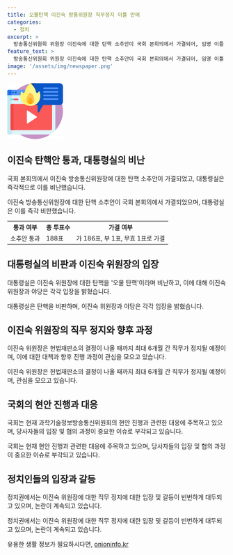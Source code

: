 ```yaml
---
title: 오물탄핵 이진숙 방통위원장 직무정지 이틀 만에
categories:
  - 정치
excerpt: >
  방송통신위원회 위원장 이진숙에 대한 탄핵 소추안이 국회 본회의에서 가결되어, 임명 이틀 만에 직무가 정지됐습니다. 대통령실은 이를 받아들이며 헌재의 판단을 기다릴 것이라며 야당을 비판했습니다. 이에 대해 이진숙 위원장은 야당의 횡포에 당당히 맞서겠다고 밝히고, 과방위는 현장검증과 청문회를 열기로 의결했습니다.
feature_text: >
  방송통신위원회 위원장 이진숙에 대한 탄핵 소추안이 국회 본회의에서 가결되어, 임명 이틀 만에 직무가 정지됐습니다. 대통령실은 이를 받아들이며 헌재의 판단을 기다릴 것이라며 야당을 비판했습니다. 이에 대해 이진숙 위원장은 야당의 횡포에 당당히 맞서겠다고 밝히고, 과방위는 현장검증과 청문회를 열기로 의결했습니다.
image: '/assets/img/newspaper.png'
---
```


<p><img src="/assets/img/news.png" alt="rentncar 속보" /></p>

<h2 data-ke-size="size26">이진숙 탄핵안 통과, 대통령실의 비난</h2>

<p>국회 본회의에서 이진숙 방송통신위원장에 대한 탄핵 소추안이 가결되었고, 대통령실은 즉각적으로 이를 비난했습니다.</p>

<p data-ke-size="size16">이진숙 방송통신위원장에 대한 탄핵 소추안이 국회 본회의에서 가결되었으며, 대통령실은 이를 즉각 비판했습니다.</p>

<table>
    <tr>
        <th>통과 여부</th>
        <th>총 투표수</th>
        <th>가결 여부</th>
    </tr>
    <tr>
        <td>소추안 통과</td>
        <td>188표</td>
        <td>가 186표, 부 1표, 무효 1표로 가결</td>
    </tr>
</table>

<h2 data-ke-size="size26">대통령실의 비판과 이진숙 위원장의 입장</h2>

<p>대통령실은 이진숙 위원장에 대한 탄핵을 '오물 탄핵'이라며 비난하고, 이에 대해 이진숙 위원장과 야당은 각각 입장을 밝혔습니다.</p>

<p data-ke-size="size16">대통령실은 탄핵을 비판하며, 이진숙 위원장과 야당은 각각 입장을 밝혔습니다.</p>

<h2 data-ke-size="size26">이진숙 위원장의 직무 정지와 향후 과정</h2>

<p>이진숙 위원장은 헌법재판소의 결정이 나올 때까지 최대 6개월 간 직무가 정지될 예정이며, 이에 대한 대책과 향후 진행 과정이 관심을 모으고 있습니다.</p>

<p data-ke-size="size16">이진숙 위원장은 헌법재판소의 결정이 나올 때까지 최대 6개월 간 직무가 정지될 예정이며, 관심을 모으고 있습니다.</p>

<h2 data-ke-size="size26">국회의 현안 진행과 대응</h2>

<p>국회는 현재 과학기술정보방송통신위원회의 현안 진행과 관련한 대응에 주목하고 있으며, 당사자들의 입장 및 협의 과정이 중요한 이슈로 부각되고 있습니다.</p>

<p data-ke-size="size16">국회는 현재 현안 진행과 관련한 대응에 주목하고 있으며, 당사자들의 입장 및 협의 과정이 중요한 이슈로 부각되고 있습니다.</p>

<h2 data-ke-size="size26">정치인들의 입장과 갈등</h2>

<p>정치권에서는 이진숙 위원장에 대한 직무 정지에 대한 입장 및 갈등이 빈번하게 대두되고 있으며, 논란이 계속되고 있습니다.</p>

<p data-ke-size="size16">정치권에서는 이진숙 위원장에 대한 직무 정지에 대한 입장 및 갈등이 빈번하게 대두되고 있으며, 논란이 계속되고 있습니다.</p>
유용한 생활 정보가 필요하시다면, <a href="https://onioninfo.kr" rel="dofollow">onioninfo.kr</a>



